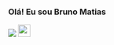 ### Olá! Eu sou Bruno Matias

<picture>
<source 
  srcset="https://github-readme-stats.vercel.app/api?username=brunojosematias&show_icons=true&theme=tokyonight"
  media="(prefers-color-scheme: dark)"
/>
<source
  srcset="https://github-readme-stats.vercel.app/api?username=anuraghazra&show_icons=true"
  media="(prefers-color-scheme: light), (prefers-color-scheme: no-preference)"
/>
<img src="https://github-readme-stats.vercel.app/api?username=brunojosematias&show_icons=true" />
</picture>

<a href="https://github.com/anuraghazra/github-readme-stats">
  <img height="25rem" src="https://github-readme-stats.vercel.app/api/top-langs/?username=brunojosematias&layout=compact&theme=tokyonight&hide_progress=true)](https://github.com/anuraghazra/github-readme-stats)" />
</a>
</a>
